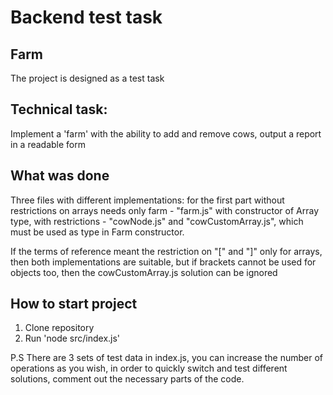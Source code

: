 # Backend test task
## Farm

The project is designed as a test task

## Technical task:
Implement a 'farm' with the ability to add and remove cows, output a report in a readable form

## What was done
Three files with different implementations: for the first part without restrictions on arrays needs only farm - "farm.js" with constructor of Array type, with restrictions - "cowNode.js" and "cowCustomArray.js", which must be used as type in Farm constructor.

If the terms of reference meant the restriction on "[" and "]" only for arrays, then both implementations are suitable, but if brackets cannot be used for objects too, then the cowCustomArray.js solution can be ignored

## How to start project
1. Clone repository
2. Run 'node src/index.js'

P.S
There are 3 sets of test data in index.js, you can increase the number of operations as you wish, in order to quickly switch and test different solutions, comment out the necessary parts of the code.